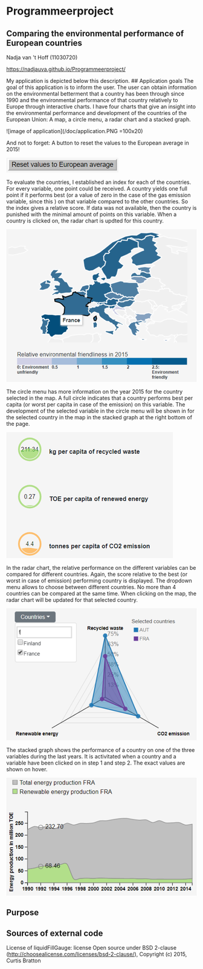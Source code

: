 # Programmeerproject
## Comparing the environmental performance of European countries

Nadja van 't Hoff (11030720)

https://nadjauva.github.io/Programmeerproject/

My application is depicted below this description. ## Application goals
The goal of this application is to inform the user. The user can obtain information on the environmental betterment that a country has been through since 1990 and the environmental performance of that country relatively to Europe through interactive charts. I have four charts that give an insight into the environmental performance and development of the countries of the European Union: A map, a circle menu, a radar chart and a stacked graph.

![image of application](/doc/application.PNG =100x20)

And not to forget: A button to reset the values to the European average in 2015!

![image of reset button](/doc/resetButton.PNG)

To evaluate the countries, I established an index for each of the countries. For every variable, one point could be received. A country yields one full point if it performs best (or a value of zero in the case of the gas emission variable, since this ) on that variable compared to the other countries. So the index gives a relative score. If data was not available, then the country is punished with the minimal amount of points on this variable. When a country is clicked on, the radar chart is updted for this country.

![image of map](/doc/map.PNG)

The circle menu has more information on the year 2015 for the country selected in the map. A full circle indicates that a country performs best per capita (or worst per capita in case of the emission) on this variable. The development of the selected variable in the circle menu will be shown in for the selected country in the map in the stacked graph at the right bottom of the page.

![image of circle menu](/doc/circleMenu.PNG)

In the radar chart, the relative performance on the different variables can be compared for different countries. Again, the score relative to the best (or worst in case of emission) performing country is displayed. The dropdown menu allows to choose between different countries. No more than 4 countries can
be compared at the same time. When clicking on the map, the radar chart will be updated for that selected country.

![image of radar chart](/doc/radarChart.PNG)

The stacked graph shows the performance of a country on one of the three variables during the last years. It is activitated when a country and a variable have been clicked on in step 1 and step 2. The exact values are shown on hover.

![image of stacked graph](/doc/stackedGraph.PNG)

## Purpose


## Sources of external code

License of liquidFillGauge: license Open source under BSD 2-clause (http://choosealicense.com/licenses/bsd-2-clause/), Copyright (c) 2015, Curtis Bratton

